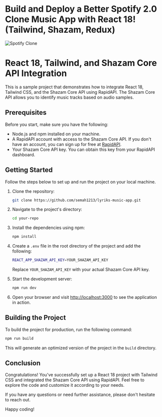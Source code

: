 # Build and Deploy a Better Spotify 2.0 Clone Music App with React 18! (Tailwind, Shazam, Redux)
![Spotify Clone](https://i.ibb.co/mFh2kGZ/Thumbnail-2.png)

# React 18, Tailwind, and Shazam Core API Integration

This is a sample project that demonstrates how to integrate React 18, Tailwind CSS, and the Shazam Core API using RapidAPI. The Shazam Core API allows you to identify music tracks based on audio samples.

## Prerequisites

Before you start, make sure you have the following:

- Node.js and npm installed on your machine.
- A RapidAPI account with access to the Shazam Core API. If you don't have an account, you can sign up for free at [RapidAPI](https://rapidapi.com/).
- Your Shazam Core API key. You can obtain this key from your RapidAPI dashboard.

## Getting Started

Follow the steps below to set up and run the project on your local machine.

1. Clone the repository:

   ```bash
   git clone https://github.com/semah1213/lyriks-music-app.git
   ```

2. Navigate to the project's directory:

   ```bash
   cd your-repo
   ```

3. Install the dependencies using npm:

   ```bash
   npm install
   ```

4. Create a `.env` file in the root directory of the project and add the following:

   ```bash
   REACT_APP_SHAZAM_API_KEY=YOUR_SHAZAM_API_KEY
   ```

   Replace `YOUR_SHAZAM_API_KEY` with your actual Shazam Core API key.

5. Start the development server:

   ```bash
   npm run dev
   ```

6. Open your browser and visit [http://localhost:3000](http://localhost:3000) to see the application in action.

## Building the Project

To build the project for production, run the following command:

```bash
npm run build
```

This will generate an optimized version of the project in the `build` directory.

## Conclusion

Congratulations! You've successfully set up a React 18 project with Tailwind CSS and integrated the Shazam Core API using RapidAPI. Feel free to explore the code and customize it according to your needs.

If you have any questions or need further assistance, please don't hesitate to reach out.

Happy coding!

